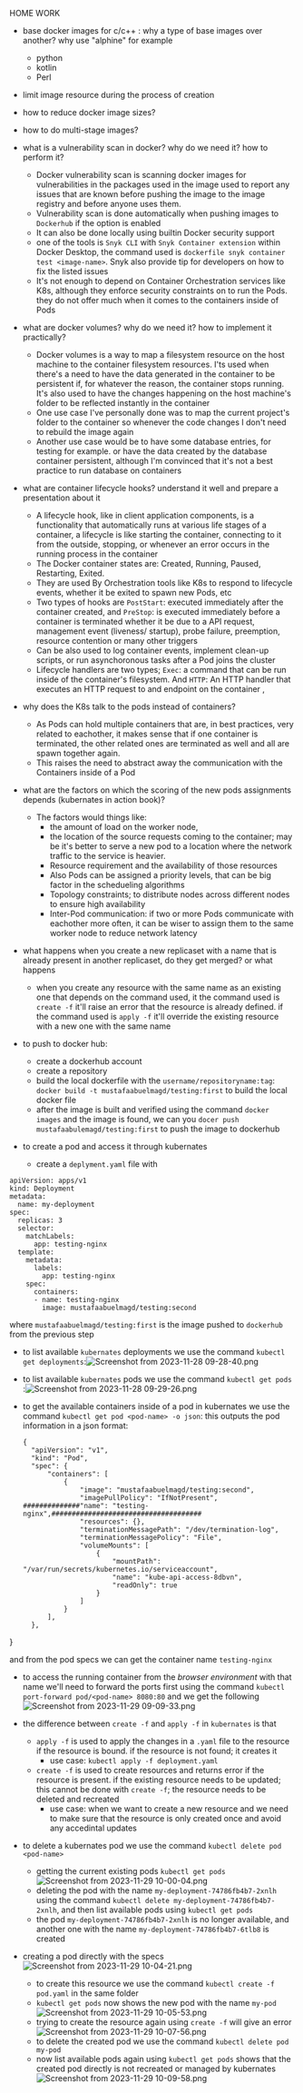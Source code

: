 HOME WORK

- base docker images for c/c++ : why a type of base images over another? why use "alphine" for example
	- python
	- kotlin
	- Perl
- limit image resource during the process of creation
- how to reduce docker image sizes?
- how to do multi-stage images?
- what is a vulnerability scan in docker? why do we need it? how to perform it?
	- Docker vulnerability scan is scanning docker images for vulnerabilities in the packages used in the image used to report any issues that are known before pushing the image to the image registry and before anyone uses them.
	- Vulnerability scan is done automatically when pushing images to `Dockerhub` if the option is enabled
	- It can also be done locally using builtin Docker security support 
	- one of the tools is `Snyk CLI` with `Snyk Container extension` within Docker Desktop, the command used is `dockerfile snyk container test <image-name>`. Snyk also provide tip for developers on how to fix the listed issues
	- It's not enough to depend on Container Orchestration services like K8s, although they enforce security constraints on to run the Pods. they do not offer much when it comes to the containers inside of Pods 



- what are docker volumes? why do we need it? how to implement it practically?
	- Docker volumes is a way to map a filesystem resource on the host machine to the container filesystem resources. I'ts used when there's a need to have the data generated in the container to be persistent if, for whatever the reason, the container stops running. It's also used to have the changes happening on the host machine's folder to be reflected instantly in the container
	- One use case I've personally done was to map the current project's folder to the container so whenever the code changes I don't need to rebuild the image again
	- Another use case would be to have some database entries, for testing for example. or have the data created by  the database container persistent, although I'm convinced that it's not a best practice to run database on containers  





- what are container lifecycle hooks? understand it well and prepare a presentation about it
	- A lifecycle hook, like in client application components, is a functionality that automatically runs at various life stages of a container, a lifecycle is like starting the container, connecting to it from the outside, stopping, or whenever an error occurs in the running process in the container
	- The Docker container states are: Created, Running, Paused, Restarting, Exited.
	- They are used By Orchestration tools like K8s to respond to lifecycle events, whether it be exited to spawn new Pods, etc
	- Two types of hooks are `PostStart`: executed immediately after the container created,  and `PreStop`: is executed immediately before a container is terminated whether it be due to a API request, management event (liveness/ startup), probe failure, preemption, resource contention or many other triggers 
	- Can be also used to log container events, implement clean-up scripts, or run asynchoronous tasks after a Pod joins the cluster
	- Lifecycle handlers are two types; `Exec`: a command that can be run inside of the container's filesystem.  And `HTTP`: An HTTP handler that executes an HTTP request to and endpoint on the container  , 


- why does the K8s talk to the pods instead of containers?
	- As Pods can hold multiple containers that are, in best practices, very related to eachother, it makes sense that if one container is terminated, the other related ones are terminated as well and all are spawn together again.
	- This raises the need to abstract away the communication with the Containers inside of a Pod



- what are the factors  on which the scoring of the new pods assignments depends (kubernates in action book)?
	- The factors would things like:
		- the amount of load on the worker node, 
		- the location of the source requests coming to the container; may be it's better to serve a new pod to a location where the network traffic to the service is heavier.
		- Resource requirement and the availability of those resources 
		- Also Pods can be assigned a priority levels, that can be big factor in the schedueling algorithms
		- Topology constraints; to distribute nodes across different nodes to ensure high availability 
		- Inter-Pod communication: if two or more Pods communicate with eachother more often, it can be wiser to assign them to the same worker node to reduce network latency



- what happens when you create a new replicaset with a name that is already present in another replicaset, do they get merged? or what happens
	- when you create any resource with the same name as an existing one that depends on the command used, it the command used is `create -f` it'll raise an error that the resource is already defined. if the command used is `apply -f` it'll override the existing resource with a new one with the same name




* to push to docker hub: 
	* create a dockerhub account 
	* create a repository
	* build the local dockerfile with the `username/repositoryname:tag`: `docker build -t mustafaabuelmagd/testing:first` to build the local docker file 
	* after the image is built and verified using the command `docker images` and the image is found, we can you ```docer push mustafaabulemagd/testing:first``` to push the image to dockerhub

* to create a pod and access it through kubernates
	* create a `deplyment.yaml` file with 
	
```
apiVersion: apps/v1
kind: Deployment
metadata:
  name: my-deployment
spec:
  replicas: 3
  selector:
    matchLabels:
      app: testing-nginx
  template:
    metadata:
      labels:
        app: testing-nginx
    spec:
      containers:
      - name: testing-nginx
        image: mustafaabuelmagd/testing:second

```
 where `mustafaabuelmagd/testing:first` is the image pushed to `dockerhub` from the previous step

* to list available `kubernates` deployments we use the command `kubectl get deployments`:![Screenshot from 2023-11-28 09-28-40.png](..%2F..%2F..%2F..%2FPictures%2FScreenshots%2FScreenshot%20from%202023-11-28%2009-28-40.png)
* to list available `kubernates` pods we use the command `kubectl get pods` :![Screenshot from 2023-11-28 09-29-26.png](..%2F..%2F..%2F..%2FPictures%2FScreenshots%2FScreenshot%20from%202023-11-28%2009-29-26.png)

* to get the available containers inside of a pod in kubernates we use the command `kubectl get pod <pod-name> -o json`: this outputs the pod information in a json format: 
  ```
  {
    "apiVersion": "v1",
    "kind": "Pod",
    "spec": {
        "containers": [
            {
                "image": "mustafaabuelmagd/testing:second",
                "imagePullPolicy": "IfNotPresent",
  ##############"name": "testing-nginx",#####################################
                "resources": {},
                "terminationMessagePath": "/dev/termination-log",
                "terminationMessagePolicy": "File",
                "volumeMounts": [
                    {
                        "mountPath": "/var/run/secrets/kubernetes.io/serviceaccount",
                        "name": "kube-api-access-8dbvn",
                        "readOnly": true
                    }
                ]
            }
        ],
    },
}

and from the pod specs we can get the container name `testing-nginx`
* to access the running container from the *browser environment* with that name we'll need to forward the ports first using the command `kubectl port-forward pod/<pod-name> 8080:80`  and we get the following ![Screenshot from 2023-11-29 09-09-33.png](..%2F..%2F..%2F..%2FPictures%2FScreenshots%2FScreenshot%20from%202023-11-29%2009-09-33.png)
* the difference between `create -f` and `apply -f` in `kubernates` is that 
	* `apply -f` is used to apply the changes in a `.yaml` file to the resource if the resource is bound. if the resource is not found; it creates it 
		* use case: `kubectl apply -f deployment.yaml`
	* `create -f` is used to create resources and returns error if the resource is present. if the existing resource needs to be updated; this cannot be done with `create -f`; the resource needs to be deleted and recreated
		* use case: when we want to create a new resource and we need to make sure that the resource is only created once and avoid any accedintal updates

* to delete a kubernates pod we use the command `kubectl delete pod <pod-name>`
	* getting the current existing pods `kubectl get pods`![Screenshot from 2023-11-29 10-00-04.png](..%2F..%2F..%2F..%2FPictures%2FScreenshots%2FScreenshot%20from%202023-11-29%2010-00-04.png)
	* deleting the pod with the name `my-deployment-74786fb4b7-2xnlh` using the command `kubectl delete my-deployment-74786fb4b7-2xnlh`, and then list available pods using `kubectl get pods` 
	* the pod `my-deployment-74786fb4b7-2xnlh` is no longer available, and another one with the name `my-deployment-74786fb4b7-6tlb8` is created

* creating a pod directly with the specs ![Screenshot from 2023-11-29 10-04-21.png](..%2F..%2F..%2F..%2FPictures%2FScreenshots%2FScreenshot%20from%202023-11-29%2010-04-21.png)
	* to create this resource we use the command `kubectl create -f pod.yaml` in the same folder
	* `kubectl get pods` now shows the new pod with the name  `my-pod`  ![Screenshot from 2023-11-29 10-05-53.png](..%2F..%2F..%2F..%2FPictures%2FScreenshots%2FScreenshot%20from%202023-11-29%2010-05-53.png)
	* trying to create the resource again using `create -f` will give an error ![Screenshot from 2023-11-29 10-07-56.png](..%2F..%2F..%2F..%2FPictures%2FScreenshots%2FScreenshot%20from%202023-11-29%2010-07-56.png)
	* to delete the created pod we use the command `kubectl delete pod my-pod`
	* now list available pods again using `kubectl get pods` shows that the created pod directly is not recreated or managed by kubernates ![Screenshot from 2023-11-29 10-09-58.png](..%2F..%2F..%2F..%2FPictures%2FScreenshots%2FScreenshot%20from%202023-11-29%2010-09-58.png)
